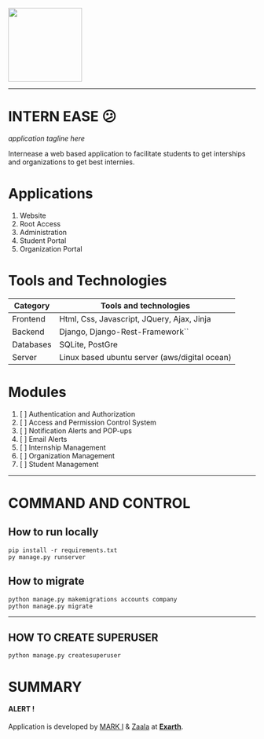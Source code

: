 <p>
  <a href="https://exarth.com/">
  <img src="https://exarth.com/static/exarth/theme/logo-red-1000.svg" height="150">
  </a>
</p>
<hr>

# INTERN EASE 😕

_application tagline here_

Internease a web based application to facilitate students to get interships and organizations to get best internies.

# Applications

1. Website
2. Root Access
3. Administration
4. Student Portal
5. Organization Portal

# Tools and Technologies


| Category  | Tools and technologies                        |
| --------- | --------------------------------------------- |
| Frontend  | Html, Css, Javascript, JQuery, Ajax, Jinja    |
| Backend   | Django, Django-Rest-Framework``               |
| Databases | SQLite, PostGre                               |
| Server    | Linux based ubuntu server (aws/digital ocean) |

# Modules

1. [ ]  Authentication and Authorization
2. [ ]  Access and Permission Control System
3. [ ]  Notification Alerts and POP-ups
4. [ ]  Email Alerts
5. [ ]  Internship Management
6. [ ]  Organization Management
7. [ ]  Student Management

----
# COMMAND AND CONTROL

## How to run locally

```shell
pip install -r requirements.txt
py manage.py runserver
```

## How to migrate

```shell
python manage.py makemigrations accounts company
python manage.py migrate
```
----

## HOW TO CREATE SUPERUSER

```shell
python manage.py createsuperuser
```


# SUMMARY
<h4>ALERT !</h4>
<p>Application is developed by <a href="https://github.com/IkramKhan-DevOps/">MARK I</a> & <a href="https://github.com/Zarar-Anwar/">Zaala</a> at <b><a href="https://exarth.com">Exarth</a></b>.</p>
